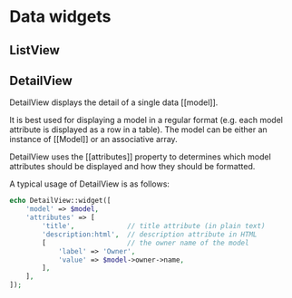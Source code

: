 Data widgets
============

ListView
--------



DetailView
----------

DetailView displays the detail of a single data [[model]].
 
It is best used for displaying a model in a regular format (e.g. each model attribute is displayed as a row in a table).
The model can be either an instance of [[Model]] or an associative array.
 
DetailView uses the [[attributes]] property to determines which model attributes should be displayed and how they
should be formatted.
 
A typical usage of DetailView is as follows:
 
```php
echo DetailView::widget([
	'model' => $model,
	'attributes' => [
		'title',             // title attribute (in plain text)
		'description:html',  // description attribute in HTML
		[                    // the owner name of the model
			'label' => 'Owner',
			'value' => $model->owner->name,
		],
	],
]);
```
